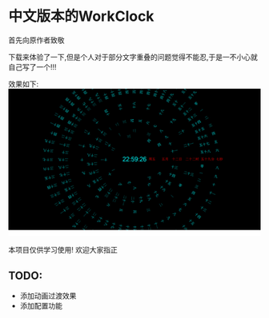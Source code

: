 # 中文版本的WorkClock
首先向原作者致敬

下载来体验了一下,但是个人对于部分文字重叠的问题觉得不能忍,于是一不小心就自己写了一个!!!

效果如下:
![运行效果](https://github.com/Hiwen/ChineseWordClock/raw/master/ChineseWordClock.png "运行效果")

本项目仅供学习使用! 欢迎大家指正

## TODO:
* 添加动画过渡效果
* 添加配置功能
